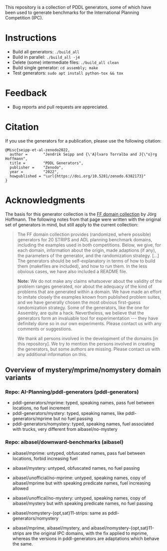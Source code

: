 This repository is a collection of PDDL generators, some of which have been used
to generate benchmarks for the International Planning Competition (IPC).

# Instructions
* Build all generators: ``./build_all``
* Build in parallel: ``./build_all -j4``
* Delete (some) intermediate files: ``./build_all clean``
* Build single generator: ``cd assembly; make``
* Test generators: ``sudo apt install python-tox && tox``

# Feedback
* Bug reports and pull requests are appreciated.

# Citation

If you use the generators for a publication, please use the following citation:

    @Misc{seipp-et-al-zenodo2022,
      author =       "Jendrik Seipp and {\'A}lvaro Torralba and J{\"o}rg Hoffmann",
      title =        "PDDL Generators",
      publisher =    "Zenodo",
      year =         "2022",
      howpublished = "\url{https://doi.org/10.5281/zenodo.6382173}"
    }


# Acknowledgments

The basis for this generator collection is the [FF domain
collection](http://fai.cs.uni-saarland.de/hoffmann/ff-domains.html) by
Jörg Hoffmann. The following notes from that page were written with the
original set of generators in mind, but still apply to the current
collection:

> The FF domain collection provides (randomized, where possible) generators
> for 20 STRIPS and ADL planning benchmark domains, including the examples
> used in both competitions. Below, we give, for each domain, information
> about the origin, made adaptions (if any), the parameters of the
> generator, and the randomization strategy. [...] The generators should be
> self-explanatory in terms of how to build them (makefiles are included),
> and how to run them. In the less obvious cases, we have also included a
> README file.
>
> **Note:** We do not make any claims whatsoever about the validity of the
> problem ranges generated, nor about the adequacy of the kind of problems
> that are generated within a domain. We have made an effort to imitate
> closely the examples known from published problem suites, and we have
> generally chosen the most obvious first-guess randomization strategy. Some
> of the generators, like the one for Assembly, are quite a hack.
> Nevertheless, we believe that the generators form an invaluable tool for
> experimentation --- they have definitely done so in our own experiments.
> Please contact us with any comments or suggestions.
>
> We thank all persons involved in the development of the domains [in this
> repository]. We try to mention the persons involved in creating the
> generators, but some authors are missing. Please contact us with any
> additional information on this.

## Overview of mystery/mprime/nomystery domain variants

### Repo: AI-Planning/pddl-generators (pddl-generators)

* pddl-generators/mprime: typed, speaking names, pass fuel between locations, no fuel increment
* pddl-generators/mystery: typed, speaking names, like pddl-generators/mprime but no fuel passing
* pddl-generators/nomystery: typed, speaking names, fuel associated with trucks, very different from aibasel/no-mystery

### Repo: aibasel/downward-benchmarks (aibasel)

* aibasel/mprime: untyped, obfuscated names, pass fuel between locations, forbid increasing fuel
* aibasel/mystery: untyped, obfuscated names, no fuel passing
* aibasel/unofficial/no-mprime: untyped, speaking names, copy of aibasel/mprime but with speaking predicate names, fuel increasing allowed
* aibasel/unoffical/no-mystery: untyped, speaking names, copy of aibasel/mystery but with speaking predicate names, no fuel passing
* aibasel/nomystery-{opt,sat}11-strips: same as pddl-generators/nomystery

* aibasel/mprime, aibasel/mystery, and aibasel/nomystery-{opt,sat}11-strips are the original IPC domains, with the fix applied to mprime, whereas the versions in pddl-generators are adaptations which behave the same.
